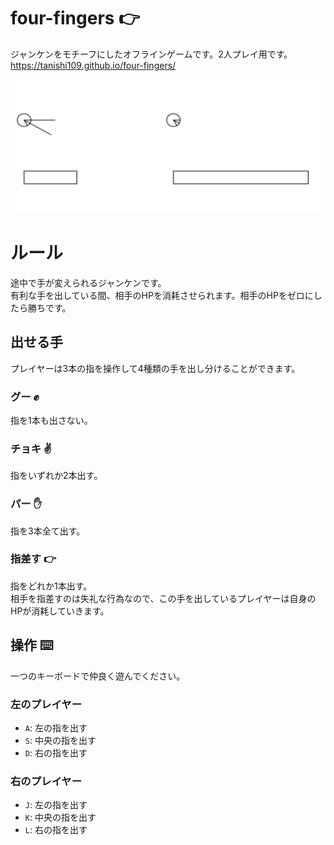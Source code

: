 # four-fingers :point_right:

ジャンケンをモチーフにしたオフラインゲームです。2人プレイ用です。  
https://tanishi109.github.io/four-fingers/

![img](https://github.com/tanishi109/four-fingers/blob/master/screenshot.png?raw=true)

# ルール

途中で手が変えられるジャンケンです。  
有利な手を出している間、相手のHPを消耗させられます。相手のHPをゼロにしたら勝ちです。

## 出せる手

プレイヤーは3本の指を操作して4種類の手を出し分けることができます。

### グー :fist:

指を1本も出さない。

### チョキ :v:

指をいずれか2本出す。

### パー :hand:

指を3本全て出す。

### 指差す :point_right:

指をどれか1本出す。  
相手を指差すのは失礼な行為なので、この手を出しているプレイヤーは自身のHPが消耗していきます。

## 操作 :keyboard: 

一つのキーボードで仲良く遊んでください。

### 左のプレイヤー

- `A`: 左の指を出す
- `S`: 中央の指を出す
- `D`: 右の指を出す

### 右のプレイヤー

- `J`: 左の指を出す
- `K`: 中央の指を出す
- `L`: 右の指を出す
